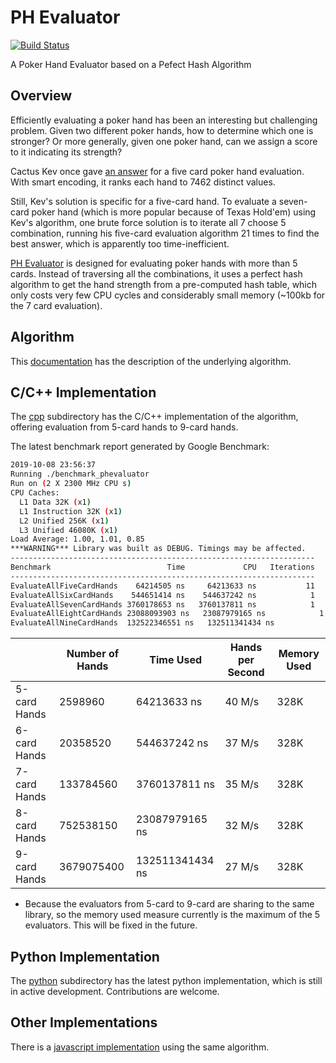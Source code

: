 # PH Evaluator

[![Build Status](https://travis-ci.org/HenryRLee/PokerHandEvaluator.svg?branch=master)](https://travis-ci.org/HenryRLee/PokerHandEvaluator)

A Poker Hand Evaluator based on a Pefect Hash Algorithm

## Overview

Efficiently evaluating a poker hand has been an interesting but challenging
problem. Given two different poker hands, how to determine which one is
stronger? Or more generally, given one poker hand, can we assign a score to
it indicating its strength?

Cactus Kev once gave [an answer](http://suffe.cool/poker/evaluator.html) for
a five card poker hand evaluation. With smart encoding, it ranks each hand
to 7462 distinct values.

Still, Kev's solution is specific for a five-card hand. To evaluate a
seven-card poker hand (which is more popular because of Texas Hold'em) using
Kev's algorithm, one brute force solution is to iterate all 7 choose 5
combination, running his five-card evaluation algorithm 21 times to find the
best answer, which is apparently too time-inefficient.

[PH Evaluator](https://github.com/HenryRLee/PokerHandEvaluator) is designed
for evaluating poker hands with more than 5 cards. Instead of traversing all
the combinations, it uses a perfect hash algorithm to get the hand strength
from a pre-computed hash table, which only costs very few CPU cycles and
considerably small memory (~100kb for the 7 card evaluation).

## Algorithm

This [documentation](Documentation/Algorithm.md) has the description of the
underlying algorithm.

## C/C++ Implementation

The [cpp](cpp) subdirectory has the C/C++ implementation of the algorithm,
offering evaluation from 5-card hands to 9-card hands.

The latest benchmark report generated by Google Benchmark:

```bash
2019-10-08 23:56:37
Running ./benchmark_phevaluator
Run on (2 X 2300 MHz CPU s)
CPU Caches:
  L1 Data 32K (x1)
  L1 Instruction 32K (x1)
  L2 Unified 256K (x1)
  L3 Unified 46080K (x1)
Load Average: 1.00, 1.01, 0.85
***WARNING*** Library was built as DEBUG. Timings may be affected.
--------------------------------------------------------------------
Benchmark                          Time             CPU   Iterations
--------------------------------------------------------------------
EvaluateAllFiveCardHands    64214505 ns     64213633 ns           11
EvaluateAllSixCardHands    544651414 ns    544637242 ns            1
EvaluateAllSevenCardHands 3760178653 ns   3760137811 ns            1
EvaluateAllEightCardHands 23088093903 ns   23087979165 ns            1
EvaluateAllNineCardHands  132522346551 ns   132511341434 ns            1
```

|   | Number of Hands | Time Used | Hands per Second | Memory Used |
|---|---|---|---|---|
| 5-card Hands | 2598960 | 64213633 ns | 40 M/s | 328K |
| 6-card Hands | 20358520 | 544637242 ns | 37 M/s | 328K |
| 7-card Hands | 133784560 | 3760137811 ns | 35 M/s | 328K |
| 8-card Hands | 752538150 | 23087979165 ns | 32 M/s | 328K |
| 9-card Hands | 3679075400 | 132511341434 ns | 27 M/s | 328K |

* Because the evaluators from 5-card to 9-card are sharing to the same library,
  so the memory used measure currently is the maximum of the 5 evaluators.
  This will be fixed in the future.

## Python Implementation

The [python](python) subdirectory has the latest python implementation, which is
still in active development. Contributions are welcome.

## Other Implementations

There is a [javascript implementation](https://github.com/thlorenz/phe) using
the same algorithm.


